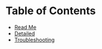 # Table of Contents

* [Read Me](../README.md)
* [Detailed](./Detailed.md)
* [Troubleshooting](./Troubleshooting.md)
